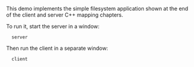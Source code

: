 This demo implements the simple filesystem application shown at the
end of the client and server C++ mapping chapters.

To run it, start the server in a window:

      server

Then run the client in a separate window:

      client
